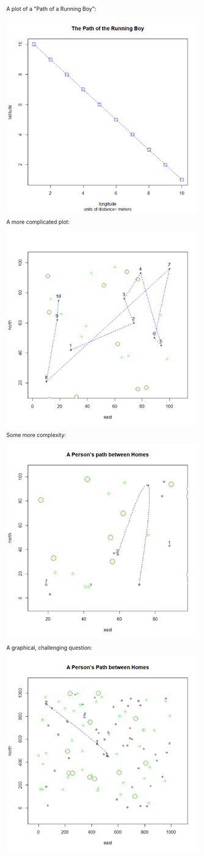 A plot of a "Path of a Running Boy":

![](running_boy_plot.png)

A more complicated plot:

![](complex_plot.png)

Some more complexity:

![](more_complexity.png)

A graphical, challenging question:

![](challenge_plot.png)
